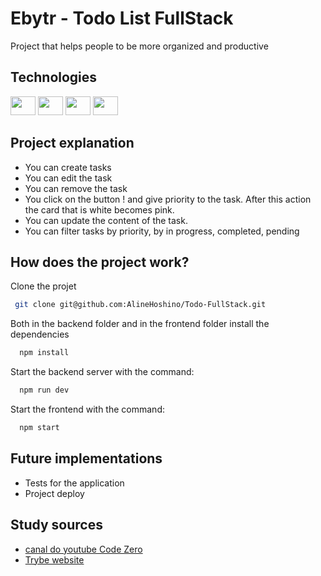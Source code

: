 # Ebytr - Todo List FullStack

Project that helps people to be more organized and productive

## Technologies
<div style="display: inline_block">
<img  height="30" width="40" src="https://cdn.jsdelivr.net/gh/devicons/devicon/icons/mongodb/mongodb-original.svg" />
<img  height="30" width="40"src="https://cdn.jsdelivr.net/gh/devicons/devicon/icons/express/express-original-wordmark.svg" />
<img  height="30" width="40" src="https://cdn.jsdelivr.net/gh/devicons/devicon/icons/react/react-original.svg" />
<img  height="30" width="40" src="https://cdn.jsdelivr.net/gh/devicons/devicon/icons/nodejs/nodejs-original.svg" />
</div>

## Project explanation

- You can create tasks
- You can edit the task
- You can remove the task
- You click on the button ! and give priority to the task. After this action the card that is white becomes pink.
- You can update the content of the task.
- You can filter tasks by priority, by in progress, completed, pending

## How does the project work?

Clone the projet
          
 ```bash
  git clone git@github.com:AlineHoshino/Todo-FullStack.git
```         

Both in the backend folder and in the frontend folder install the dependencies

```bash
  npm install
```  
Start the backend server with the command:
```bash
  npm run dev
```  
Start the frontend with the command:
```bash
  npm start
```    
## Future implementations

- Tests for the application
- Project deploy
          
 ## Study sources

 - [canal do youtube Code Zero](https://www.youtube.com/watch?v=BrHHZ_bmzrk&list=PL0QN_lbTofYcw7bzm8y-l2BMslKfMfNgr&index=8)
 - [Trybe website](https://www.betrybe.com/)

